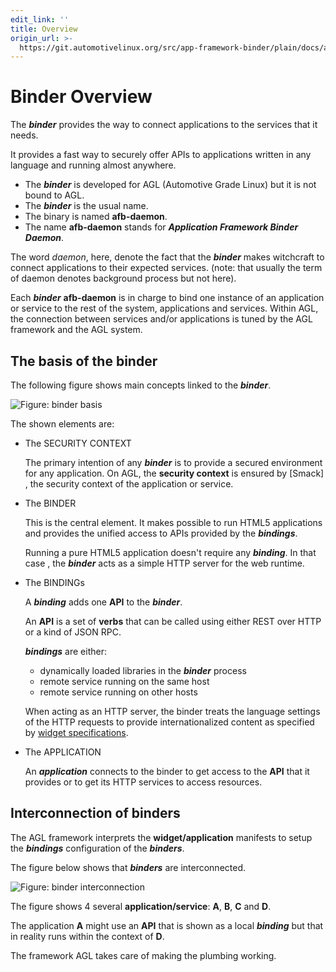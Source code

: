```yaml
---
edit_link: ''
title: Overview
origin_url: >-
  https://git.automotivelinux.org/src/app-framework-binder/plain/docs/afb-overview.md?h=master
---
```


<!-- WARNING: This file is generated by fetch_docs.js using /home/boron/Documents/AGL/docs-webtemplate/site/_data/tocs/apis_services/master/app-framework-binder-developer-guides-api-services-book.yml -->

# Binder Overview

The ***binder*** provides the way to connect applications to
the services that it needs.

It provides a fast way to securely offer APIs to applications
written in any language and running almost anywhere.

- The ***binder*** is developed for AGL (Automotive Grade Linux) but it is not bound to AGL.
- The ***binder*** is the usual name.
- The binary is named **afb-daemon**.
- The name **afb-daemon** stands for ***Application Framework Binder Daemon***.

The word *daemon*, here, denote the fact that the ***binder*** makes witchcraft to
connect applications to their expected services. (note: that usually the term of
daemon denotes background process but not here).

Each ***binder*** **afb-daemon** is in charge to bind one instance of
an application or service to the rest of the system, applications and services.
Within AGL, the connection between services and/or applications
is tuned by the AGL framework and the AGL system.

## The basis of the binder

The following figure shows main concepts linked to the ***binder***.

<a id="fig-binder-basis"></a>
![Figure: binder basis](pictures/basis.svg)

The shown elements are:

- The SECURITY CONTEXT

  The primary intention of any ***binder*** is to provide
  a secured environment for any application.
  On AGL, the   **security context** is ensured by [Smack]
  , the security context of the application or service.

- The BINDER

  This is the central element.
  It makes possible to run HTML5 applications and provides
  the unified access to APIs provided by the ***bindings***.

  Running a pure HTML5 application doesn't require any ***binding***.
  In that case , the ***binder*** acts as a simple HTTP server for
  the web runtime.

- The BINDINGs

  A ***binding*** adds one **API** to the ***binder***.

  An **API** is a set of **verbs** that can be called
  using either REST over HTTP or a kind of JSON RPC.

  ***bindings*** are either:

  - dynamically loaded libraries in the ***binder*** process
  - remote service running on the same host
  - remote service running on other hosts

  When acting as an HTTP server, the binder treats the language
  settings of the HTTP requests to provide internationalized
  content as specified by
  [widget specifications](https://www.w3.org/TR/widgets/#internationalization-and-localization).
- The APPLICATION

  An ***application*** connects to the binder to get access to
  the **API** that it provides or to get its HTTP services to access
  resources.

<!-- pagebreak -->

## Interconnection of binders

The AGL framework interprets the **widget/application** manifests
to setup the ***bindings*** configuration of the ***binders***.

The figure below shows that ***binders*** are interconnected.

<a id="fig-binder-interconnection"></a>
![Figure: binder interconnection](pictures/interconnection.svg)

The figure shows 4 several **application/service**: **A**, **B**,
**C** and **D**.

The application **A** might use an **API** that is shown as a
local ***binding*** but that in reality runs within the context
of **D**.

The framework AGL takes care of making the plumbing working.
